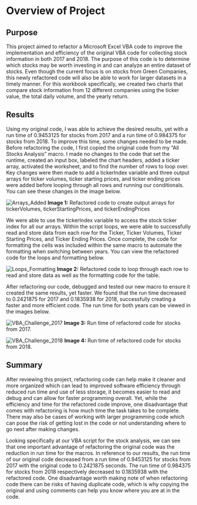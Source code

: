 # Overview of Project
## Purpose
This project aimed to refactor a Microsoft Excel VBA code to improve the implementation and efficiency of the original VBA code for collecting stock information in both 2017 and 2018.  The purpose of this code is to determine which stocks may be worth investing in and can analyze an entire dataset of stocks. Even though the current focus is on stocks from Green Companies, this newly refactored code will also be able to work for larger datasets in a timely manner.  For this workbook specifically, we created two charts that compare stock information from 12 different companies using the ticker value, the total daily volume, and the yearly return.

## Results
Using my original code, I was able to achieve the desired results, yet with a run time of 0.9453125 for stocks from 2017 and a run time of 0.984375 for stocks from 2018. To improve this time, some changes needed to be made. Before refactoring the code, I first copied the original code from my “All Stocks Analysis” macro. I made no changes to the code that set the runtime, created an input box, labeled the chart headers, added a ticker array, activated the worksheet, and to find the number of rows to loop over. Key changes were then made to add a tickerIndex variable and three output arrays for ticker volumes, ticker starting prices, and ticker ending prices were added before looping through all rows and running our conditionals. You can see these changes in the image below.

![Arrays_Added](https://user-images.githubusercontent.com/102122063/163631247-a3edd404-b66f-4e84-9091-2eead4ece011.png)
**Image 1:** Refactored code to create output arrays for tickerVolumes, tickerStartingPrices, and tickerEndingPrices

We were able to use the tickerIndex variable to access the stock ticker index for all our arrays. Within the script loops, we were able to successfully read and store data from each row for the Ticker, Ticker Volumes, Ticker Starting Prices, and Ticker Ending Prices. Once complete, the code for formatting the cells was included within the same macro to automate the formatting when switching between years. You can view the refactored code for the loops and formatting below. 

![Loops_Formatting](https://user-images.githubusercontent.com/102122063/163631260-4550543a-d977-4815-9b24-39db989d8876.png)
**Image 2:** Refactored code to loop through each row to read and store data as well as the formatting code for the table. 

After refactoring our code, debugged and tested our new macro to ensure it created the same results, yet faster. We found that the run time decreased to 0.2421875 for 2017 and 0.1835938 for 2018, successfully creating a faster and more efficient code. The run time for both years can be viewed in the images below. 

![VBA_Challenge_2017](https://user-images.githubusercontent.com/102122063/163631020-aff0ef3e-0d98-45f1-8394-d622ade48ad7.PNG)
**Image 3:** Run time of refactored code for stocks from 2017. 

![VBA_Challenge_2018](https://user-images.githubusercontent.com/102122063/163631029-560084a1-53f4-4e9d-b894-8a8bd63afa68.PNG)
**Image 4:** Run time of refactored code for stocks from 2018. 

## Summary

After reviewing this project, refactoring code can help make it cleaner and more organized which can lead to improved software efficiency through reduced run time and use of less storage, it becomes easier to read and debug and can allow for faster programming overall. Yet, while the efficiency and time for the refactored code improve, one disadvantage that comes with refactoring is how much time the task takes to be complete. There may also be cases of working with larger programming code which can pose the risk of getting lost in the code or not understanding where to go next after making changes.

Looking specifically at our VBA script for the stock analysis, we can see that one important advantage of refactoring the original code was the reduction in run time for the macros. In reference to our results, the run time of our original code decreased from a run time of 0.9453125 for stocks from 2017 with the original code to 0.2421875 seconds. The run time of 0.984375 for stocks from 2018 respectively decreased to 0.1835938 with the refactored code. One disadvantage worth making note of when refactoring code there can be risks of having duplicate code, which is why copying the original and using comments can help you know where you are at in the code.
